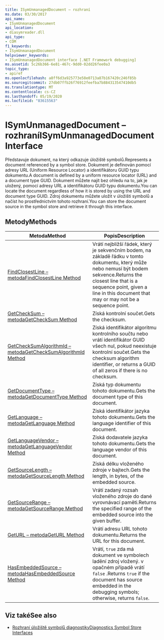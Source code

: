 ```yaml
---
title: ISymUnmanagedDocument – rozhraní
ms.date: 03/30/2017
api_name:
- ISymUnmanagedDocument
api_location:
- diasymreader.dll
api_type:
- COM
f1_keywords:
- ISymUnmanagedDocument
helpviewer_keywords:
- ISymUnmanagedDocument interface [.NET Framework debugging]
ms.assetid: 5c26b366-6e81-467c-9dd0-02dd26fee0a3
topic_type:
- apiref
ms.openlocfilehash: a8ff6d3a925773e58e0713a87b167420c246f85b
ms.sourcegitcommit: 27db07ffb26f76912feefba7b884313547410db5
ms.translationtype: MT
ms.contentlocale: cs-CZ
ms.lasthandoff: 05/19/2020
ms.locfileid: "83615563"
---
```

# <a name="isymunmanageddocument-interface"></a><span data-ttu-id="6e1c5-102">ISymUnmanagedDocument – rozhraní</span><span class="sxs-lookup"><span data-stu-id="6e1c5-102">ISymUnmanagedDocument Interface</span></span>
<span data-ttu-id="6e1c5-103">Představuje dokument, na který odkazuje úložiště symbolů.</span><span class="sxs-lookup"><span data-stu-id="6e1c5-103">Represents a document referenced by a symbol store.</span></span> <span data-ttu-id="6e1c5-104">Dokument je definován pomocí adresy URL (Uniform Resource Locator) a identifikátoru GUID typu dokumentu.</span><span class="sxs-lookup"><span data-stu-id="6e1c5-104">A document is defined by a uniform resource locator (URL) and a document type GUID.</span></span> <span data-ttu-id="6e1c5-105">Dokument můžete najít bez ohledu na to, jak je uložený, pomocí adresy URL a identifikátoru GUID typu dokumentu.</span><span class="sxs-lookup"><span data-stu-id="6e1c5-105">You can locate the document regardless of how it is stored by using the URL and document type GUID.</span></span> <span data-ttu-id="6e1c5-106">Zdroj dokumentu můžete uložit v úložišti symbolů a načíst ho prostřednictvím tohoto rozhraní.</span><span class="sxs-lookup"><span data-stu-id="6e1c5-106">You can store the document source in the symbol store and retrieve it through this interface.</span></span>  
  
## <a name="methods"></a><span data-ttu-id="6e1c5-107">Metody</span><span class="sxs-lookup"><span data-stu-id="6e1c5-107">Methods</span></span>  
  
|<span data-ttu-id="6e1c5-108">Metoda</span><span class="sxs-lookup"><span data-stu-id="6e1c5-108">Method</span></span>|<span data-ttu-id="6e1c5-109">Popis</span><span class="sxs-lookup"><span data-stu-id="6e1c5-109">Description</span></span>|  
|------------|-----------------|  
|[<span data-ttu-id="6e1c5-110">FindClosestLine – metoda</span><span class="sxs-lookup"><span data-stu-id="6e1c5-110">FindClosestLine Method</span></span>](isymunmanageddocument-findclosestline-method.md)|<span data-ttu-id="6e1c5-111">Vrátí nejbližší řádek, který je sekvenčním bodem, na základě řádku v tomto dokumentu, který může nebo nemusí být bodem sekvence.</span><span class="sxs-lookup"><span data-stu-id="6e1c5-111">Returns the closest line that is a sequence point, given a line in this document that may or may not be a sequence point.</span></span>|  
|[<span data-ttu-id="6e1c5-112">GetCheckSum – metoda</span><span class="sxs-lookup"><span data-stu-id="6e1c5-112">GetCheckSum Method</span></span>](isymunmanageddocument-getchecksum-method.md)|<span data-ttu-id="6e1c5-113">Získá kontrolní součet.</span><span class="sxs-lookup"><span data-stu-id="6e1c5-113">Gets the checksum.</span></span>|  
|[<span data-ttu-id="6e1c5-114">GetCheckSumAlgorithmId – metoda</span><span class="sxs-lookup"><span data-stu-id="6e1c5-114">GetCheckSumAlgorithmId Method</span></span>](isymunmanageddocument-getchecksumalgorithmid-method.md)|<span data-ttu-id="6e1c5-115">Získá identifikátor algoritmu kontrolního součtu nebo vrátí identifikátor GUID všech nul, pokud neexistuje kontrolní součet.</span><span class="sxs-lookup"><span data-stu-id="6e1c5-115">Gets the checksum algorithm identifier, or returns a GUID of all zeros if there is no checksum.</span></span>|  
|[<span data-ttu-id="6e1c5-116">GetDocumentType – metoda</span><span class="sxs-lookup"><span data-stu-id="6e1c5-116">GetDocumentType Method</span></span>](isymunmanageddocument-getdocumenttype-method.md)|<span data-ttu-id="6e1c5-117">Získá typ dokumentu tohoto dokumentu.</span><span class="sxs-lookup"><span data-stu-id="6e1c5-117">Gets the document type of this document.</span></span>|  
|[<span data-ttu-id="6e1c5-118">GetLanguage – metoda</span><span class="sxs-lookup"><span data-stu-id="6e1c5-118">GetLanguage Method</span></span>](isymunmanageddocument-getlanguage-method.md)|<span data-ttu-id="6e1c5-119">Získá identifikátor jazyka tohoto dokumentu.</span><span class="sxs-lookup"><span data-stu-id="6e1c5-119">Gets the language identifier of this document.</span></span>|  
|[<span data-ttu-id="6e1c5-120">GetLanguageVendor – metoda</span><span class="sxs-lookup"><span data-stu-id="6e1c5-120">GetLanguageVendor Method</span></span>](isymunmanageddocument-getlanguagevendor-method.md)|<span data-ttu-id="6e1c5-121">Získá dodavatele jazyka tohoto dokumentu.</span><span class="sxs-lookup"><span data-stu-id="6e1c5-121">Gets the language vendor of this document.</span></span>|  
|[<span data-ttu-id="6e1c5-122">GetSourceLength – metoda</span><span class="sxs-lookup"><span data-stu-id="6e1c5-122">GetSourceLength Method</span></span>](isymunmanageddocument-getsourcelength-method.md)|<span data-ttu-id="6e1c5-123">Získá délku vloženého zdroje v bajtech.</span><span class="sxs-lookup"><span data-stu-id="6e1c5-123">Gets the length, in bytes, of the embedded source.</span></span>|  
|[<span data-ttu-id="6e1c5-124">GetSourceRange – metoda</span><span class="sxs-lookup"><span data-stu-id="6e1c5-124">GetSourceRange Method</span></span>](isymunmanageddocument-getsourcerange-method.md)|<span data-ttu-id="6e1c5-125">Vrátí zadaný rozsah vloženého zdroje do dané vyrovnávací paměti.</span><span class="sxs-lookup"><span data-stu-id="6e1c5-125">Returns the specified range of the embedded source into the given buffer.</span></span>|  
|[<span data-ttu-id="6e1c5-126">GetURL – metoda</span><span class="sxs-lookup"><span data-stu-id="6e1c5-126">GetURL Method</span></span>](isymunmanageddocument-geturl-method.md)|<span data-ttu-id="6e1c5-127">Vrátí adresu URL tohoto dokumentu.</span><span class="sxs-lookup"><span data-stu-id="6e1c5-127">Returns the URL for this document.</span></span>|  
|[<span data-ttu-id="6e1c5-128">HasEmbeddedSource – metoda</span><span class="sxs-lookup"><span data-stu-id="6e1c5-128">HasEmbeddedSource Method</span></span>](isymunmanageddocument-hasembeddedsource-method.md)|<span data-ttu-id="6e1c5-129">Vrátí, `true` zda má dokument ve symbolech ladění zdroj vložený. v opačném případě vrátí `false` .</span><span class="sxs-lookup"><span data-stu-id="6e1c5-129">Returns `true` if the document has source embedded in the debugging symbols; otherwise, returns `false`.</span></span>|  
  
## <a name="see-also"></a><span data-ttu-id="6e1c5-130">Viz také</span><span class="sxs-lookup"><span data-stu-id="6e1c5-130">See also</span></span>

- [<span data-ttu-id="6e1c5-131">Rozhraní úložiště symbolů diagnostiky</span><span class="sxs-lookup"><span data-stu-id="6e1c5-131">Diagnostics Symbol Store Interfaces</span></span>](diagnostics-symbol-store-interfaces.md)
